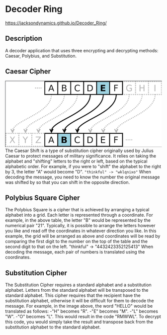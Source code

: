 # Decoder Ring


https://jacksondynamics.github.io/Decoder_Ring/


## Description

A decoder application that uses three encrypting and decrypting methods: Caesar, Polybius, and Substitution.

## Caesar Cipher

![Caesar](/Caesar.png)
The Caesar Shift is a type of substitution cipher originally used by Julius Caesar to protect messages of military significance. It relies on taking the alphabet and "shifting" letters to the right or left, based on the typical alphabetic order. For example, if you were to "shift" the alphabet to the right by 3, the letter "A" would become "D".
```"thinkful" -> "wklqnixo"```
When decoding the message, you need to know the number the original message was shifted by so that you can shift in the opposite direction.

## Polybius Square Cipher

The Polybius Square is a cipher that is achieved by arranging a typical alphabet into a grid. Each letter is represented through a coordinate. For example, in the above table, the letter "B" would be represented by the numerical pair "21".
Typically, it is possible to arrange the letters however you like and read off the coordinates in whatever direction you like. In this example, the grid will be arranged as above and coordinates will be read by comparing the first digit to the number on the top of the table and the second digit to that on the left.
"thinkful" -> "4432423352125413"
When decoding the message, each pair of numbers is translated using the coordinates.

## Substitution Cipher

The Substitution Cipher requires a standard alphabet and a substitution alphabet. Letters from the standard alphabet will be transposed to the standard alphabet. This cipher requires that the recipient have the substitution alphabet, otherwise it will be difficult for them to decode the message.
For example, in the image above, the word "HELLO" would be translated as follows:
-"H" becomes "R".
-"E" becomes "M".
-"L" becomes "W".
-"O" becomes "L".
This would result in the code "RMWWL". To decrypt this code, you would simply take the result and transpose back from the substitution alphabet to the standard alphabet.
